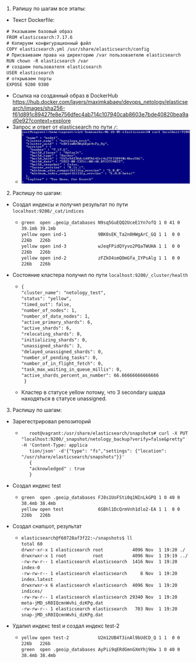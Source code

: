 1. Рапишу по шагам все этапы:
  * Текст Dockerfile:
  ```
   # Указываем базовый образ
   FROM elasticsearch:7.17.6
   # Копируем конфигурационный файл
   COPY elasticsearch.yml /usr/share/elasticsearch/config
   # Присваиваем права на директорию /var пользоваетелю elasticsearch
   RUN chown -R elasticsearch /var
   # создаем пользователя elasticsearch
   USER elasticsearch
   # открываем порты
   EXPOSE 9200 9300
  ```
  * Ссылка на созданный образ в DockerHub https://hub.docker.com/layers/maximkabaev/devops_netology/elasticsearch/images/sha256-f61d891c89427fe8e756dfec4ab714c107940cab8603e7bde40820bea9ad0e92?context=explore
  * Запрос и ответ от elasticsearch по пути ``/``:
    * ![task1](https://github.com/Atlipoka/devops_netology/blob/main/Database/lecture5/task1.png)
2. Распишу по шагам:
 * Создал индексы и получил результат по пути ``localhost:9200/_cat/indices``
   * ```
     green  open .geoip_databases N9sq5GuEQQ2UceE1Yn7ofQ 1 0 41 0 39.1mb 39.1mb
     yellow open ind-1            9BK0sEK_Ta2n0HWgArC_GQ 1 1  0 0   226b   226b
     yellow open ind-3            wJeqFPidQYyvo2PQaTWUHA 1 1  0 0   226b   226b
     yellow open ind-2            zFZkO4smQOmGfa_IYPsAlg 1 1  0 0   226b   226b
     ```
  * Состояние кластера получил по пути ``localhost:9200/_cluster/health``
    * ```
      {
      "cluster_name": "netology_test",
      "status": "yellow",
      "timed_out": false,
      "number_of_nodes": 1,
      "number_of_data_nodes": 1,
      "active_primary_shards": 6,
      "active_shards": 6,
      "relocating_shards": 0,
      "initializing_shards": 0,
      "unassigned_shards": 3,
      "delayed_unassigned_shards": 0,
      "number_of_pending_tasks": 0,
      "number_of_in_flight_fetch": 0,
      "task_max_waiting_in_queue_millis": 0,
      "active_shards_percent_as_number": 66.66666666666666
       }
       ```
    * Кластер в статусе yellow потому, что 3 secondary шарда находяться в статусе unassigned.
3. Распишу по шагам:
 * Зарегестрировал репозиторий
   * ```
        root@vagrant:/usr/share/elasticsearch/snapshots# curl -X PUT "localhost:9200/_snapshot/netology_backup?verify=false&pretty" -H 'Content-Type: applica
        tion/json' -d'{"type": "fs","settings": {"location": "/usr/share/elasticsearch/snapshots"}}'
        {
        "acknowledged" : true
        }
     ``` 
 * Создал индекс test
   * ```
     green  open .geoip_databases FJ8s1UoFSti0q1NInLkGPQ 1 0 40 0 38.4mb 38.4mb
     yellow open test             6SBhl1DcQrmVnh1dlo2-EA 1 1  0 0   226b   226b
     ```
 * Создал снапшот, результат
   * ```
     elasticsearch@f60728af3f22:~/snapshots$ ll
     total 60
     drwxr-xr-x 1 elasticsearch root           4096 Nov  1 19:20 ./
     drwxrwxr-x 1 root          root           4096 Nov  1 19:19 ../
     -rw-rw-r-- 1 elasticsearch elasticsearch  1416 Nov  1 19:20 index-0
     -rw-rw-r-- 1 elasticsearch elasticsearch     8 Nov  1 19:20 index.latest
     drwxrwxr-x 6 elasticsearch elasticsearch  4096 Nov  1 19:20 indices/
     -rw-rw-r-- 1 elasticsearch elasticsearch 29340 Nov  1 19:20 meta-jMD_sR0IQcmnWvhi_dzKPg.dat
     -rw-rw-r-- 1 elasticsearch elasticsearch   703 Nov  1 19:20 snap-jMD_sR0IQcmnWvhi_dzKPg.dat
     ```
 * Удалил индекс test и создал индекс test-2
   * ```
     yellow open test-2           U2m12UB4T3inAl9bUdCD_Q 1 1  0 0   226b   226b
     green  open .geoip_databases AyPii9qERdGmnGXmYhj9Uw 1 0 40 0 38.4mb 38.4mb
     ```
